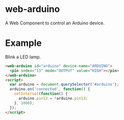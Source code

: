 # web-arduino
A Web Component to control an Arduino device.

# Example
Blink a LED lamp.
```html
<web-arduino id="arduino" device-name="ARDUINO">
  <pin index="13" mode="OUTPUT" value="HIGH"></pin>
</web-arduino>
<script>
  var arduino = document.querySelector('#arduino');
  arduino.on('connected', function() {
    setInterval(function() {
      arduino.pin13 = !arduino.pin13;
    }, 1000);
  });
</script>
```
